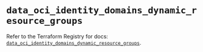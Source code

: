 # `data_oci_identity_domains_dynamic_resource_groups`

Refer to the Terraform Registry for docs: [`data_oci_identity_domains_dynamic_resource_groups`](https://registry.terraform.io/providers/oracle/oci/7.19.0/docs/data-sources/identity_domains_dynamic_resource_groups).
